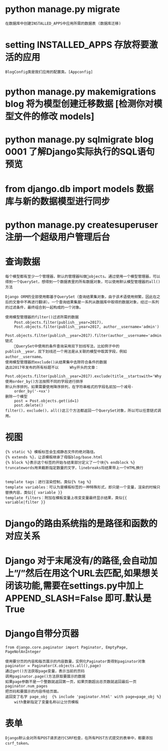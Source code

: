 #   python manage.py migrate
    在数据库中创建INSTALLED_APPS中应用所需的数据表 (数据库迁移)
# setting INSTALLED_APPS 存放将要激活的应用
    BlogConfig类是我们应用的配置类。[Appconfig]
# python manage.py makemigrations blog  将为模型创建迁移数据 [检测你对模型文件的修改                                                models]
# python manage.py sqlmigrate blog 0001 了解Django实际执行的SQL语句预览

# from django.db import models  数据库与新的数据模型进行同步

# python manage.py createsuperuser 注册一个超级用户管理后台

# 查询数据
    每个模型都有至少一个管理器，默认的管理器叫做🌂objects。通过使用一个模型管理器，可以得到一个QuerySet，想得到一个数据表里的所有数据对象，可以使用默认模型管理器的all()方法

    Django ORM的全部使用都基于QuerySet（查询结果集对象，由于该术语使用频繁，因此在之后的文章中不再进行翻译）。一个查询结果集是一系列从数据库中取得的数据对象，经过一系列的过滤条件，最终组合到一起构成的一个对象。

    使用模型管理器的filter()过滤所需的数据 
        Post.objects.filter(publish__year=2017)，
        Post.objects.filter(publish__year=2017, author__username='admin')
        Post.objects.filter(publish__year=2017).filter(author__username='admin') 链式
        🔺QuerySet中使用的条件查询采用双下划线写法，比如例子中的            publish__year，双下划线还一个用法是从关联的模型中取其字段，例如author__username。
    使用模型管理器的exclude()从结果集中去除符合条件的数据
    选出2017年发布的所有标题不以     Why开头的文章：
        Post.objects.filter(publish__year=2017).exclude(title__startswith='Why')
    使用order_by()方法按照不同的字段进行排序 
    默认升序排列，如果需要使用降序排列，在字符串格式的字段名前加一个减号-
        order_by('-+xx')
    删除一个模型 
        post = Post.objects.get(id=1)
        post.delete()
    filter()，exclude()，all()这三个方法都返回一个QuerySet对象，所以可以任意链式调用。



# 视图
    {% static %} 模板标签会生成静态文件的绝对路径。
    {% extends %}，让该模板继承了母版blog/base.html
    {% block %}表示这个标签的开始与结束部分定义了一个块{% endblock %}
    truncatewords用来截断指定数量的文字，linebreaks将结果带上一个HTML换行

    
    template tags：进行渲染控制，类似{% tag %}
    template variables：可认为是模板标签的一种特殊形式，即只是一个变量，渲染的时候只替换内容，类似{{ variable }}
    template filters：附加在模板变量上改变变量最终显示结果，类似{{ variable|filter }}
 

# Django的路由系统指的是路径和函数的对应关系
# Django 对于末尾没有/的路径,会自动加上”/”然后在用这个URL去匹配,如果想关闭该功能,需要在settings.py中加上 APPEND_SLASH=False 即可.默认是True

# Django自带分页器
    from django.core.paginator import Paginator, EmptyPage, PageNotAnInteger

    使用要分页的内容和每页展示的内容数量，实例化Paginator类得到paginator对象 paginator = Paginator(X.objects.all(),page)
    通过get()方法获取page变量，表示当前的页码
    调用paginator.page()方法获取要展示的数据
    如果page参数不是一个整数就返回第一页，如果页数超出总页数就返回最后一页 paginator.num_pages
    把页码和要展示的内容传给页面。
    返回变了名字 page_obj  {% include 'paginator.html' with page=page_obj %}
        with重新指定了变量名称以让分页模板
    
# 表单 
    Django默认会对所有POST请求进行CSRF检查，在所有POST方式提交的表单中，都要添加csrf_token。
